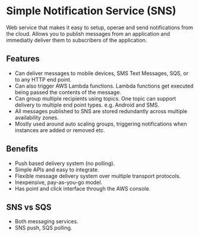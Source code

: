 # Simple Notification Service (SNS)
Web service that makes it easy to setup, operae and send notifications from the cloud. Allows you to publish messages from an application and immediatly deliver them to subscribers of the application.
## Features
- Can deliver messages to mobile devices, SMS Text Messages, SQS, or to any HTTP end point. 
- Can also trigger AWS Lambda functions. Lambda functions get executed being passed the contents of the message. 
- Can group multiple recipients using topics. One topic can support delivery to multiple end point types. e.g. Android and SMS. 
- All messages published to SNS are stored redundantly across multiple availability zones. 
- Mostly used around auto scaling groups, triggering notifications when instances are added or removed etc. 
## Benefits
- Push based delivery system (no polling). 
- Simple APIs and easy to integrate. 
- Flexible message delivery system over multiple transport protocols. 
- Inexpensive, pay-as-you-go model. 
- Has point and click interface through the AWS console. 
## SNS vs SQS
- Both messaging services. 
- SNS push, SQS polling. 